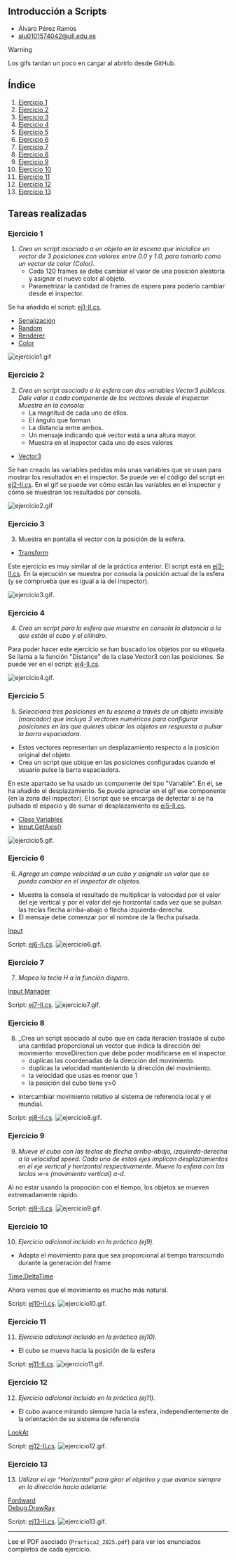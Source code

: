 ## Introducción a Scripts
* Álvaro Pérez Ramos
* alu0101574042@ull.edu.es

> [!WARNING]  
> Los gifs tardan un poco en cargar al abrirlo desde GitHub.

## Índice <div id='indice'/>

1. [Ejercicio 1](#uno)
2. [Ejercicio 2](#dos)
3. [Ejercicio 3](#tres)
4. [Ejercicio 4](#cuatro)
5. [Ejercicio 5](#cinco)
6. [Ejercicio 6](#seis)
7. [Ejercicio 7](#siete)
8. [Ejercicio 8](#ocho)
9. [Ejercicio 9](#nueve)
10. [Ejercicio 10](#diez)
11. [Ejercicio 11](#once)
12. [Ejercicio 12](#doce)
13. [Ejercicio 13](#trece)

## Tareas realizadas

### Ejercicio 1 <div id='uno'/>

1. _Crea un script asociado a un objeto en la escena que inicialice un vector de 3 posiciones con valores entre 0.0 y 1.0, para tomarlo como un vector de color (Color)._ 
	* Cada 120 frames se debe cambiar el valor de una posición aleatoria y asignar el nuevo color al objeto. 
	* Parametrizar la cantidad de frames de espera para poderlo cambiar desde el inspector.

Se ha añadido el script: [ej1-II.cs](./scripts/ej1-II.cs). 

* [Serialización](https://docs.unity3d.com/Manual/script-Serialization.html)
* [Random](https://docs.unity3d.com/Manual/class-Random.html)
* [Renderer](https://docs.unity3d.com/ScriptReference/Renderer.html)
* [Color](https://docs.unity3d.com/ScriptReference/Color.html)

![ejercicio1.gif](./gifs/ej1-II.gif)

### Ejercicio 2 <div id='dos'/>

2.  _Crea un script asociado a la esfera con dos variables Vector3 públicas. Dale valor a cada componente de los vectores desde el inspector. Muestra en la consola:_
	* La magnitud de cada uno de ellos. 
	* El ángulo que forman
	* La distancia entre ambos.
	* Un mensaje indicando qué vector está a una altura mayor.
	* Muestra en el inspector cada uno de esos valores

* [Vector3](https://docs.unity3d.com/ScriptReference/Vector3.html)

Se han creado las variables pedidas más unas variables que se usan para mostrar los resultados en el inspector.
Se puede ver el código del script en [ej2-II.cs](./scripts/ej2-II.cs).
En el gif se puede ver cómo están las variables en el inspector y cómo se muestran los resultados por consola.

![ejercicio2.gif](./gifs/ej2-II.gif)

### Ejercicio 3 <div id='tres'/>

3. Muestra en pantalla el vector con la posición de la esfera.

* [Transform](https://docs.unity3d.com/ScriptReference/Transform.html)

Este ejercicio es muy similar al de la práctica anterior. 
El script está en [ej3-II.cs](./scripts/ej3-II.cs). 
En la ejecución se muestra por consola la posición actual de la esfera (y se comprueba que es igual a la del inspector).

![ejercicio3.gif](./gifs/ej3-II.gif).

### Ejercicio 4 <div id='cuatro'/>

4. _Crea un script para la esfera que muestre en consola la distancia a la que están el cubo y el cilindro._

Para poder hacer este ejercicio se han buscado los objetos por su etiqueta.
Se llama a la función "Distance" de la clase Vector3 con las posiciones. 
Se puede ver en el script: [ej4-II.cs](./scripts/ej4-II.cs). 

![ejercicio4.gif](./gifs/ej4-II.gif).


### Ejercicio 5 <div id='cinco'/>

5.  _Selecciona tres posiciones en tu escena a través de un objeto invisible (marcador) que incluya 3 vectores numéricos para configurar posiciones en las que quieres ubicar los objetos en respuesta a pulsar la barra espaciadora._ 
  * Estos vectores representan un desplazamiento respecto a la posición original del objeto. 
  * Crea un script que ubique en las posiciones configuradas cuando el usuario pulse la barra espaciadora.

En este apartado se ha usado un componente del tipo "Variable". En él, se ha añadido el desplazamiento.
Se puede apreciar en el gif ese componente (en la zona del inspector).
El script que se encarga de detectar si se ha pulsado el espacio y de sumar el desplazamiento es [ej5-II.cs](./scripts/ej5-II.cs).

* [Class Variables](https://docs.unity3d.com/Packages/com.unity.visualscripting@1.9/api/Unity.VisualScripting.Variables.html)
* [Input.GetAxis()](https://docs.unity3d.com/ScriptReference/Input.GetAxis.html)

![ejercicio5.gif](./gifs/ej5-II.gif).

### Ejercicio 6 <div id='seis'/>

6. _Agrega un campo velocidad a un cubo y asígnale un valor que se pueda cambiar en el inspector de objetos._ 
  * Muestra la consola el resultado de multiplicar la velocidad por el valor del eje vertical y por el valor del eje horizontal cada vez que se pulsan las teclas flecha arriba-abajo ó flecha izquierda-derecha.
  * El mensaje debe comenzar por el nombre de la flecha pulsada.

[Input](https://docs.unity3d.com/ScriptReference/Input.html)

Script: [ej6-II.cs](./scripts/ej6-II.cs).
![ejercicio6.gif](./gifs/ej6-II.gif).

### Ejercicio 7 <div id='siete'/>

7. _Mapea la tecla H a la función disparo._

[Input Manager](https://docs.unity3d.com/Manual/class-InputManager.html)

Script: [ej7-II.cs](./scripts/ej7-II.cs).
![ejercicio7.gif](./gifs/ej7-II.gif).

### Ejercicio 8 <div id='ocho'/>

8. _Crea un script asociado al cubo que en cada iteración traslade al cubo una cantidad proporcional un vector que indica la dirección del movimiento: moveDirection que debe  poder  modificarse  en  el  inspector.
	* duplicas las coordenadas de la dirección del movimiento. 
	* duplicas la velocidad manteniendo la dirección del movimiento.
	* la velocidad que usas es menor que 1
	* la posición del cubo tiene y>0
  * intercambiar movimiento relativo al sistema de referencia local y el mundial.

Script: [ej8-II.cs](./scripts/ej8-II.cs).
![ejercicio8.gif](./gifs/ej8-II.gif).

### Ejercicio 9 <div id='nueve'/>

9. _Mueve el cubo con las teclas de flecha arriba-abajo, izquierda-derecha a la velocidad speed.  Cada  uno  de  estos  ejes implican  desplazamientos  en  el  eje  vertical  y horizontal respectivamente. Mueve la esfera con las teclas w-s (movimiento vertical) a-d._

Al no estar usando la propoción con el tiempo, los objetos se mueven extremadamente rápido.

Script: [ej9-II.cs](./scripts/ej9-II.cs).
![ejercicio9.gif](./gifs/ej9-II.gif).

### Ejercicio 10 <div id='diez'/>

10. _Ejercicio adicional incluido en la práctica (ej9)._
  * Adapta el movimiento para que sea proporcional al tiempo transcurrido durante la generación del frame

[Time.DeltaTime](https://docs.unity3d.com/ScriptReference/Time-deltaTime.html)

Ahora vemos que el movimiento es mucho más natural.

Script: [ej10-II.cs](./scripts/ej10-II.cs).
![ejercicio10.gif](./gifs/ej10-II.gif).

### Ejercicio 11 <div id='once'/>

11. _Ejercicio adicional incluido en la práctica (ej10)._
  * El cubo se mueva hacia la posición de la esfera

Script: [ej11-II.cs](./scripts/ej11-II.cs).
![ejercicio11.gif](./gifs/ej11-II.gif).

### Ejercicio 12 <div id='doce'/>

12. _Ejercicio adicional incluido en la práctica (ej11)._
  *  El cubo avance mirando siempre hacia la esfera, independientemente de la orientación de su sistema de 
referencia

[LookAt](https://docs.unity3d.com/ScriptReference/Transform.LookAt.html)

Script: [ej12-II.cs](./scripts/ej12-II.cs).
![ejercicio12.gif](./gifs/ej12-II.gif).

### Ejercicio 13 <div id='trece'/>

13. _Utilizar el eje “Horizontal” para girar el objetivo y que avance siempre en la dirección hacia adelante._ 

[Fordward](https://docs.unity3d.com/ScriptReference/Transform-forward.html)     
[Debug.DrawRay](https://docs.unity3d.com/ScriptReference/Debug.DrawRay.html) 

Script: [ej13-II.cs](./scripts/ej13-II.cs).
![ejercicio13.gif](./gifs/ej13-II.gif).

---

Lee el PDF asociado (`Practica2_2025.pdf`) para ver los enunciados completos de cada ejercicio.
